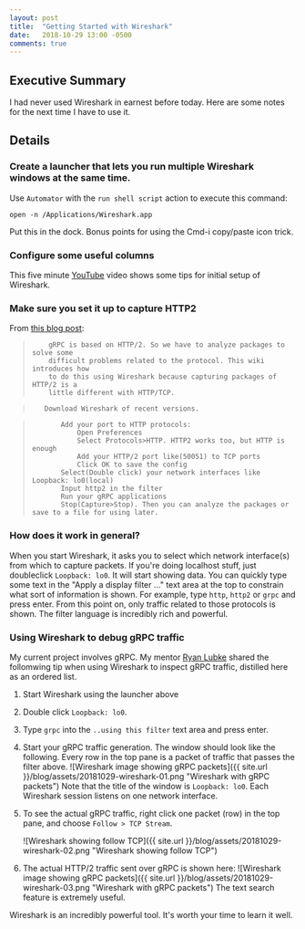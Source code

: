```yaml
---
layout: post
title:  "Getting Started with Wireshark"
date:   2018-10-29 13:00 -0500
comments: true
---
```


## Executive Summary

I had never used Wireshark in earnest before today.  Here are some notes
for the next time I have to use it.

## Details

### Create a launcher that lets you run multiple Wireshark windows at the same time.

Use `Automator` with the `run shell script` action to execute this command:

```
open -n /Applications/Wireshark.app
```

Put this in the dock.  Bonus points for using the Cmd-i copy/paste icon
trick.

### Configure some useful columns

This five minute
[YouTube](http://quietube7.com/v.php/http://www.youtube.com/watch?v=FHO8SdKighY)
video shows some tips for initial setup of Wireshark.

### Make sure you set it up to capture HTTP2

From
[this blog post](https://github.com/tony612/grpc-elixir/wiki/How-to-capture-HTTP2-packages-using-Wireshark):

>         gRPC is based on HTTP/2. So we have to analyze packages to solve some
>         difficult problems related to the protocol. This wiki introduces how
>         to do this using Wireshark because capturing packages of HTTP/2 is a
>         little different with HTTP/TCP.

>        Download Wireshark of recent versions.

>            Add your port to HTTP protocols:
>                Open Preferences
>                Select Protocols>HTTP. HTTP2 works too, but HTTP is enough
>                Add your HTTP/2 port like(50051) to TCP ports
>                Click OK to save the config
>            Select(Double click) your network interfaces like Loopback: lo0(local)
>            Input http2 in the filter
>            Run your gRPC applications
>            Stop(Capture>Stop). Then you can analyze the packages or save to a file for using later.
>

### How does it work in general?

When you start Wireshark, it asks you to select which network
interface(s) from which to capture packets.  If you're doing localhost
stuff, just doubleclick `Loopback: lo0`.  It will start showing data.
You can quickly type some text in the "Apply a display filter ..." text
area at the top to constrain what sort of information is shown.  For
example, type `http`, `http2` or `grpc` and press enter.  From this
point on, only traffic related to those protocols is shown.  The filter
language is incredibly rich and powerful.

### Using Wireshark to debug gRPC traffic

My current project involves gRPC.  My mentor
[Ryan Lubke](http://www.notshabby.net/author/Ryan/) shared the
follomwing tip when using Wireshark to inspect gRPC traffic, distilled
here as an ordered list.

1. Start Wireshark using the launcher above

2. Double click `Loopback: lo0`.

3. Type `grpc` into the `..using this filter` text area and press enter.

4. Start your gRPC traffic generation.  The window should look like the
   following.  Every row in the top pane is a packet of traffic that
   passes the filter above.  ![Wireshark image showing gRPC packets]({{
   site.url }}/blog/assets/20181029-wireshark-01.png "Wireshark with
   gRPC packets") Note that the title of the window is `Loopback: lo0`.
   Each Wireshark session listens on one network interface.

5. To see the actual gRPC traffic, right click one packet (row) in the
   top pane, and choose `Follow > TCP Stream`.

    ![Wireshark showing follow TCP]({{ site.url }}/blog/assets/20181029-wireshark-02.png "Wireshark showing follow
   TCP")

6. The actual HTTP/2 traffic sent over gRPC is shown here:  ![Wireshark image showing gRPC packets]({{
   site.url }}/blog/assets/20181029-wireshark-03.png "Wireshark with
   gRPC packets")  The text search feature is extremely useful.

Wireshark is an incredibly powerful tool.  It's worth your time to learn
it well.

&nbsp;


&nbsp;


